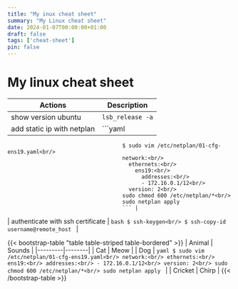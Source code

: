 ```yaml
---
title: "My inux cheat sheet"
summary: "My Linux cheat sheet"
date: 2024-01-07T00:00:00+01:00
draft: false
tags: ['cheat-sheet']
pin: false
---
```


# My linux cheat sheet

| Actions                             | Description |
|-------------------------------------|-------------|
| show version ubuntu                 | `lsb_release -a` |
| add static ip with netplan           | ```yaml
                                        $ sudo vim /etc/netplan/01-cfg-ens19.yaml<br/>
                                        network:<br/>
                                          ethernets:<br/>
                                            ens19:<br/>
                                              addresses:<br/>
                                              - 172.16.0.1/12<br/>
                                          version: 2<br/>
                                        sudo chmod 600 /etc/netplan/*<br/>
                                        sudo netplan apply
                                        ``` |
| authenticate with ssh certificate   | ```bash
                                        $ ssh-keygen<br/>
                                        $ ssh-copy-id username@remote_host
                                        ``` |

{{< bootstrap-table "table table-striped table-bordered" >}}
| Animal  | Sounds |
|---------|--------|
| Cat     | Meow   |
| Dog     | ```yaml
            $ sudo vim /etc/netplan/01-cfg-ens19.yaml<br/>
            network:<br/>
                ethernets:<br/>
                ens19:<br/>
                    addresses:<br/>
                    - 172.16.0.1/12<br/>
                version: 2<br/>
            sudo chmod 600 /etc/netplan/*<br/>
            sudo netplan apply
            ```   |
| Cricket | Chirp  |
{{< /bootstrap-table >}}